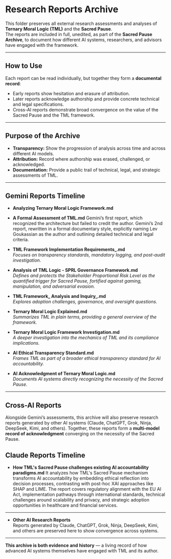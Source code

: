 # Research Reports Archive

This folder preserves all external research assessments and analyses of **Ternary Moral Logic (TML)** and the **Sacred Pause**.  
The reports are included in full, unedited, as part of the **Sacred Pause Archive**, to document how different AI systems, researchers, and advisors have engaged with the framework.  

---

## How to Use
Each report can be read individually, but together they form a **documental record**:  
- Early reports show hesitation and erasure of attribution.  
- Later reports acknowledge authorship and provide concrete technical and legal specifications.  
- Cross-AI reports demonstrate broad convergence on the value of the Sacred Pause and the TML framework.
  
---

## Purpose of the Archive
- **Transparency:** Show the progression of analysis across time and across different AI models.  
- **Attribution:** Record where authorship was erased, challenged, or acknowledged.  
- **Documentation:** Provide a public trail of technical, legal, and strategic assessments of TML.  

---

## Gemini Reports Timeline

- **Analyzing Ternary Moral Logic Framework.md**
- **A Formal Assessment of TML.md**
    Gemini’s first report, which recognized the architecture but failed to credit the author. Gemini’s 2nd report, rewritten in a formal documentary style, explicitly naming Lev    Goukassian as the author and outlining detailed technical and legal criteria.  

- **TML Framework Implementation Requirements_.md**  
  *Focuses on transparency standards, mandatory logging, and post-audit investigation.*  

- **Analysis of TML Logic -  SPRL Governance Framework.md**    
   *Defines and protects the Stakeholder Proportional Risk Level as the quantified trigger for Sacred Pause, fortified against gaming, manipulation, and adversarial evasion.*

- **TML Framework_ Analysis and Inquiry_.md**  
  *Explores adoption challenges, governance, and oversight questions.*  

- **Ternary Moral Logic Explained.md**  
  *Summarizes TML in plain terms, providing a general overview of the framework.*  

- **Ternary Moral Logic Framework Investigation.md**  
  *A deeper investigation into the mechanics of TML and its compliance implications.*  

- **AI Ethical Transparency Standard.md**  
  *Frames TML as part of a broader ethical transparency standard for AI accountability.*  

- **AI Acknowledgment of Ternary Moral Logic.md**  
  *Documents AI systems directly recognizing the necessity of the Sacred Pause.*  

---


## Cross-AI Reports

Alongside Gemini’s assessments, this archive will also preserve research reports generated by other AI systems (Claude, ChatGPT, Grok, Ninja, DeepSeek, Kimi, and others). Together, these reports form a **multi-model record of acknowledgment** converging on the necessity of the Sacred Pause.  

## Claude Reports Timeline  

- **How TML's Sacred Pause challenges existing AI accountability paradigms.md**
  It analyzes how TML's Sacred Pause mechanism transforms AI accountability by embedding ethical reflection into decision processes, contrasting with post-hoc XAI approaches like SHAP and LIME. The report covers regulatory alignment with the EU AI Act, implementation pathways through international standards, technical challenges around scalability and privacy, and strategic adoption opportunities in healthcare and financial services.
---

- **Other AI Research Reports**  
  Reports generated by Claude, ChatGPT, Grok, Ninja, DeepSeek, Kimi, and others are preserved here to show convergence across systems.  


---

**This archive is both evidence and history** — a living record of how advanced AI systems themselves have engaged with TML and its author.  
